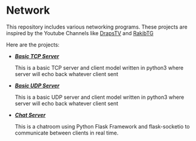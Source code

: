 # Network

This repository includes various networking programs. These projects are inspired by the Youtube Channels like [DrapsTV](https://www.youtube.com/user/DrapsTV) and [RakibTG](https://www.youtube.com/channel/UCCv_j3bob6nrVpc0oPqRMgw)

Here are the projects:

-  [***Basic TCP Server***](basic_tcp)

   This is a basic TCP server and client model written in python3 where server will echo back whatever client sent

-  [***Basic UDP Server***](basic_udp)

   This is a basic UDP server and client model written in python3 where server will echo back whatever client sent

-  [***Chat Server***](basic_chatroom)

   This is a chatroom using Python Flask Framework and flask-socketio to communicate between clients in real time.
